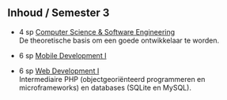 Inhoud **/ Semester 3**
-----------------------

 - 4 sp [Computer Science & Software Engineering](https://bamaflexweb.arteveldehs.be/BMFUIDetailxOLOD.aspx?a=65965&b=5&c=1)  
   De theoretische basis om een goede ontwikkelaar te worden.
 - 6 sp [Mobile Development I](https://bamaflexweb.arteveldehs.be/BMFUIDetailxOLOD.aspx?a=64256&b=5&c=1)  
   
 - 6 sp [Web Development I](https://bamaflexweb.arteveldehs.be/BMFUIDetailxOLOD.aspx?a=65971&b=5&c=1)  
   Intermediaire PHP (objectgeoriënteerd programmeren en microframeworks) en databases (SQLite en MySQL).
